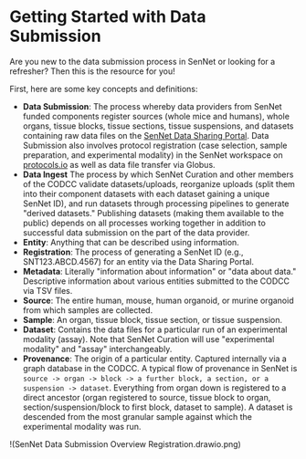 # Getting Started with Data Submission

Are you new to the data submission process in SenNet or looking for a refresher? Then this is the resource for you!

First, here are some key concepts and definitions:
- **Data Submission**: The process whereby data providers from SenNet funded components register sources (whole mice and humans), whole organs, tissue blocks, tissue sections, tissue suspensions, and datasets containing raw data files on the [SenNet Data Sharing Portal](https://data.sennetconsortium.org/search?size=n_10000_n&sort%5B0%5D%5Bfield%5D=last_modified_timestamp&sort%5B0%5D%5Bdirection%5D=desc). Data Submission also involves protocol registration (case selection, sample preparation, and experimental modality) in the SenNet workspace on [protocols.io](protocols.io) as well as data file transfer via Globus.
- **Data Ingest** The process by which SenNet Curation and other members of the CODCC validate datasets/uploads, reorganize uploads (split them into their component datasets with each dataset gaining a unique SenNet ID), and run datasets through processing pipelines to generate "derived datasets." Publishing datasets (making them available to the public) depends on all processes working together in addition to successful data submission on the part of the data provider.
- **Entity**: Anything that can be described using information.
- **Registration**: The process of generating a SenNet ID (e.g., SNT123.ABCD.4567) for an entity via the Data Sharing Portal.
- **Metadata**: Literally "information about information" or "data about data." Descriptive information about various entities submitted to the CODCC via TSV files.
- **Source**: The entire human, mouse, human organoid, or murine organoid from which samples are collected.
- **Sample**: An organ, tissue block, tissue section, or tissue suspension.
- **Dataset**: Contains the data files for a particular run of an experimental modality (assay). Note that SenNet Curation will use "experimental modality" and "assay" interchangeably.
- **Provenance**: The origin of a particular entity. Captured internally via a graph database in the CODCC. A typical flow of provenance in SenNet is `source -> organ -> block -> a further block, a section, or a suspension -> dataset`. Everything from organ down is registered to a direct ancestor (organ registered to source, tissue block to organ, section/suspension/block to first block, dataset to sample). A dataset is descended from the most granular sample against which the experimental modality was run.

!(SenNet Data Submission Overview Registration.drawio.png)
